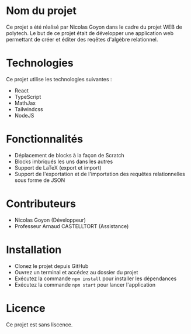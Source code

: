 # Nom du projet
Ce projet a été réalisé par Nicolas Goyon dans le cadre du projet WEB de polytech. Le but de ce projet était de développer une application web permettant de créer et éditer des reqêtes d'algèbre relationnel.

# Technologies
Ce projet utilise les technologies suivantes :
- React
- TypeScript
- MathJax
- Tailwindcss
- NodeJS

# Fonctionnalités
- Déplacement de blocks à la façon de Scratch
- Blocks imbriqués les uns dans les autres
- Support de LaTeX (export et import)
- Support de l'exportation et de l'importation des requêtes relationnelles sous forme de JSON

# Contributeurs
- Nicolas Goyon (Développeur)
- Professeur Arnaud CASTELLTORT (Assistance)

# Installation
- Clonez le projet depuis GitHub
- Ouvrez un terminal et accédez au dossier du projet
- Exécutez la commande `npm install` pour installer les dépendances
- Exécutez la commande `npm start` pour lancer l'application

# Licence
Ce projet est sans liscence.